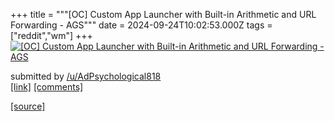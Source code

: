 +++
title = """[OC] Custom App Launcher with Built-in Arithmetic and URL Forwarding - AGS"""
date = 2024-09-24T10:02:53.000Z
tags = ["reddit","wm"]
+++
[![[OC] Custom App Launcher with Built-in Arithmetic and URL Forwarding - AGS](https://a.thumbs.redditmedia.com/WXf5IK4gVqnx8fu3OvssFun-T-FzLP8aZMxZ29G3YJ8.jpg "[OC] Custom App Launcher with Built-in Arithmetic and URL Forwarding - AGS")](https://www.reddit.com/r/unixporn/comments/1fo8txe/oc_custom_app_launcher_with_builtin_arithmetic/)

submitted by [/u/AdPsychological818](https://www.reddit.com/user/AdPsychological818)  
[\[link\]](https://www.reddit.com/gallery/1fo8txe) [\[comments\]](https://www.reddit.com/r/unixporn/comments/1fo8txe/oc_custom_app_launcher_with_builtin_arithmetic/)

[[source]](https://www.reddit.com/r/unixporn/comments/1fo8txe/oc_custom_app_launcher_with_builtin_arithmetic/)
